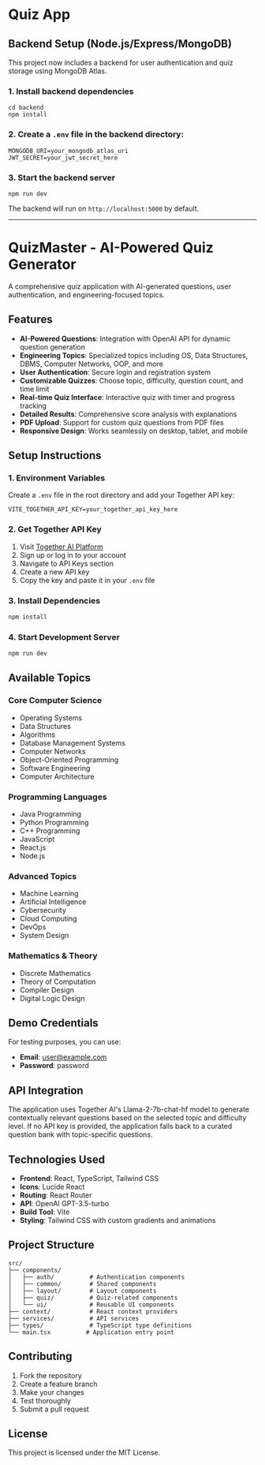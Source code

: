 # Quiz App

## Backend Setup (Node.js/Express/MongoDB)

This project now includes a backend for user authentication and quiz storage using MongoDB Atlas.

### 1. Install backend dependencies

```
cd backend
npm install
```

### 2. Create a `.env` file in the backend directory:

```
MONGODB_URI=your_mongodb_atlas_uri
JWT_SECRET=your_jwt_secret_here
```

### 3. Start the backend server

```
npm run dev
```

The backend will run on `http://localhost:5000` by default.

---

# QuizMaster - AI-Powered Quiz Generator

A comprehensive quiz application with AI-generated questions, user authentication, and engineering-focused topics.

## Features

- **AI-Powered Questions**: Integration with OpenAI API for dynamic question generation
- **Engineering Topics**: Specialized topics including OS, Data Structures, DBMS, Computer Networks, OOP, and more
- **User Authentication**: Secure login and registration system
- **Customizable Quizzes**: Choose topic, difficulty, question count, and time limit
- **Real-time Quiz Interface**: Interactive quiz with timer and progress tracking
- **Detailed Results**: Comprehensive score analysis with explanations
- **PDF Upload**: Support for custom quiz questions from PDF files
- **Responsive Design**: Works seamlessly on desktop, tablet, and mobile

## Setup Instructions

### 1. Environment Variables

Create a `.env` file in the root directory and add your Together API key:

```env
VITE_TOGETHER_API_KEY=your_together_api_key_here
```

### 2. Get Together API Key

1. Visit [Together AI Platform](https://api.together.xyz/)
2. Sign up or log in to your account
3. Navigate to API Keys section
4. Create a new API key
5. Copy the key and paste it in your `.env` file

### 3. Install Dependencies

```bash
npm install
```

### 4. Start Development Server

```bash
npm run dev
```

## Available Topics

### Core Computer Science
- Operating Systems
- Data Structures
- Algorithms
- Database Management Systems
- Computer Networks
- Object-Oriented Programming
- Software Engineering
- Computer Architecture

### Programming Languages
- Java Programming
- Python Programming
- C++ Programming
- JavaScript
- React.js
- Node.js

### Advanced Topics
- Machine Learning
- Artificial Intelligence
- Cybersecurity
- Cloud Computing
- DevOps
- System Design

### Mathematics & Theory
- Discrete Mathematics
- Theory of Computation
- Compiler Design
- Digital Logic Design

## Demo Credentials

For testing purposes, you can use:
- **Email**: user@example.com
- **Password**: password

## API Integration

The application uses Together AI's Llama-2-7b-chat-hf model to generate contextually relevant questions based on the selected topic and difficulty level. If no API key is provided, the application falls back to a curated question bank with topic-specific questions.

## Technologies Used

- **Frontend**: React, TypeScript, Tailwind CSS
- **Icons**: Lucide React
- **Routing**: React Router
- **API**: OpenAI GPT-3.5-turbo
- **Build Tool**: Vite
- **Styling**: Tailwind CSS with custom gradients and animations

## Project Structure

```
src/
├── components/
│   ├── auth/          # Authentication components
│   ├── common/        # Shared components
│   ├── layout/        # Layout components
│   ├── quiz/          # Quiz-related components
│   └── ui/            # Reusable UI components
├── context/           # React context providers
├── services/          # API services
├── types/             # TypeScript type definitions
└── main.tsx          # Application entry point
```

## Contributing

1. Fork the repository
2. Create a feature branch
3. Make your changes
4. Test thoroughly
5. Submit a pull request

## License

This project is licensed under the MIT License.